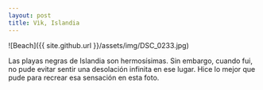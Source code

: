 ```yaml
---
layout: post
title: Vìk, Islandia
---
```


![Beach]({{ site.github.url }}/assets/img/DSC_0233.jpg)

Las playas negras de Islandia son hermosísimas. Sin embargo, cuando fui, no pude evitar sentir una desolación infinita en ese lugar. Hice lo mejor que pude para recrear esa sensación en esta foto. 
